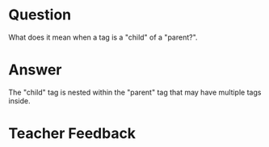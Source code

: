 # Question

What does it mean when a tag is a "child" of a "parent?".

# Answer

The "child" tag is nested within the "parent" tag that may have multiple tags inside.

# Teacher Feedback
